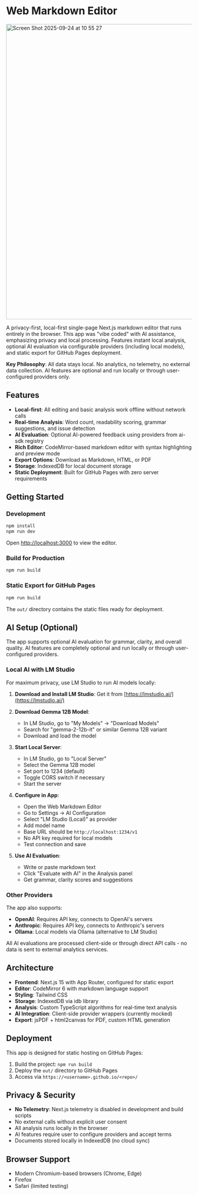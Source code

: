# Web Markdown Editor

<img width="1280" height="800" alt="Screen Shot 2025-09-24 at 10 55 27" src="https://github.com/user-attachments/assets/d5e14e58-b737-4caf-a5e6-cf82c6b58a74" />

A privacy-first, local-first single-page Next.js markdown editor that runs entirely in the browser. This app was "vibe coded" with AI assistance, emphasizing privacy and local processing. Features instant local analysis, optional AI evaluation via configurable providers (including local models), and static export for GitHub Pages deployment.

**Key Philosophy**: All data stays local. No analytics, no telemetry, no external data collection. AI features are optional and run locally or through user-configured providers only.

## Features

- **Local-first**: All editing and basic analysis work offline without network calls
- **Real-time Analysis**: Word count, readability scoring, grammar suggestions, and issue detection
- **AI Evaluation**: Optional AI-powered feedback using providers from ai-sdk registry
- **Rich Editor**: CodeMirror-based markdown editor with syntax highlighting and preview mode
- **Export Options**: Download as Markdown, HTML, or PDF
- **Storage**: IndexedDB for local document storage
- **Static Deployment**: Built for GitHub Pages with zero server requirements

## Getting Started

### Development

```bash
npm install
npm run dev
```

Open [http://localhost:3000](http://localhost:3000) to view the editor.

### Build for Production

```bash
npm run build
```

### Static Export for GitHub Pages

```bash
npm run build
```

The `out/` directory contains the static files ready for deployment.

## AI Setup (Optional)

The app supports optional AI evaluation for grammar, clarity, and overall quality. AI features are completely optional and run locally or through user-configured providers.

### Local AI with LM Studio

For maximum privacy, use LM Studio to run AI models locally:

1. **Download and Install LM Studio**: Get it from [https://lmstudio.ai/](https://lmstudio.ai/)

2. **Download Gemma 12B Model**:
   - In LM Studio, go to "My Models" → "Download Models"
   - Search for "gemma-2-12b-it" or similar Gemma 12B variant
   - Download and load the model

3. **Start Local Server**:
   - In LM Studio, go to "Local Server"
   - Select the Gemma 12B model
   - Set port to 1234 (default)
   - Toggle CORS switch if necessary
   - Start the server

4. **Configure in App**:
   - Open the Web Markdown Editor
   - Go to Settings → AI Configuration
   - Select "LM Studio (Local)" as provider
   - Add model name
   - Base URL should be `http://localhost:1234/v1`
   - No API key required for local models
   - Test connection and save

5. **Use AI Evaluation**:
   - Write or paste markdown text
   - Click "Evaluate with AI" in the Analysis panel
   - Get grammar, clarity scores and suggestions

### Other Providers

The app also supports:
- **OpenAI**: Requires API key, connects to OpenAI's servers
- **Anthropic**: Requires API key, connects to Anthropic's servers
- **Ollama**: Local models via Ollama (alternative to LM Studio)

All AI evaluations are processed client-side or through direct API calls - no data is sent to external analytics services.

## Architecture

- **Frontend**: Next.js 15 with App Router, configured for static export
- **Editor**: CodeMirror 6 with markdown language support
- **Styling**: Tailwind CSS
- **Storage**: IndexedDB via idb library
- **Analysis**: Custom TypeScript algorithms for real-time text analysis
- **AI Integration**: Client-side provider wrappers (currently mocked)
- **Export**: jsPDF + html2canvas for PDF, custom HTML generation

## Deployment

This app is designed for static hosting on GitHub Pages:

1. Build the project: `npm run build`
2. Deploy the `out/` directory to GitHub Pages
3. Access via `https://<username>.github.io/<repo>/`

## Privacy & Security

- **No Telemetry**: Next.js telemetry is disabled in development and build scripts
- No external calls without explicit user consent
- All analysis runs locally in the browser
- AI features require user to configure providers and accept terms
- Documents stored locally in IndexedDB (no cloud sync)

## Browser Support

- Modern Chromium-based browsers (Chrome, Edge)
- Firefox
- Safari (limited testing)
